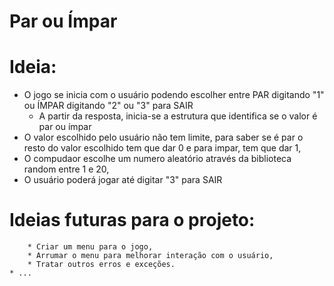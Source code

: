 # Par ou Ímpar
 
 
  # Ideia:
* O jogo se inicia com o usuário podendo escolher entre PAR digitando "1" ou ÍMPAR digitando "2" ou "3" para SAIR
   - A partir da resposta, inicia-se a estrutura que identifica se o valor é par ou ímpar
* O valor escolhido pelo usuário não tem limite, para saber se é par o resto do valor escolhido tem que dar 0 e para impar, tem que dar 1,
* O compudaor escolhe um numero aleatório através da biblioteca random entre 1 e 20,
* O usuário poderá jogar até digitar "3" para SAIR

# Ideias futuras para o projeto:
        * Criar um menu para o jogo,       
        * Arrumar o menu para melhorar interação com o usuário,
        * Tratar outros erros e exceções.
	* ...
